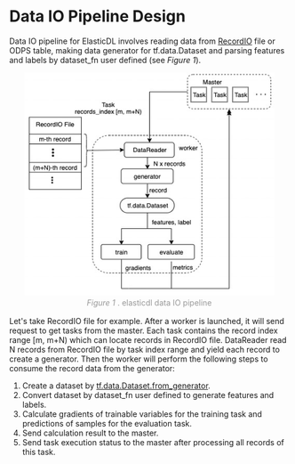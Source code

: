 # Data IO Pipeline Design

Data IO pipeline for ElasticDL involves reading data from [RecordIO](https://github.com/elasticdl/recordio) file or ODPS table, making data generator for tf.data.Dataset and parsing features and labels by dataset_fn user defined (see <em> Figure 1</em>).

<center>
    <img src="figures/data_io_pipeline.jpg" height="400" width="450">
    <br>
    <div style="
    display: inline-block;
    color: #999;
    padding: 2px;"><em>Figure 1 </em>. elasticdl data IO pipeline</div>
</center>

Let's take RecordIO file for example. After a worker is launched, it will send request to get tasks from the master. Each task contains the record index range [m, m+N) which can locate records in RecordIO file. DataReader read N records from RecordIO file by task index range and yield each record to create a generator. Then the worker will perform the following steps to consume the record data from the generator:

1. Create a dataset by [tf.data.Dataset.from_generator](https://www.tensorflow.org/api_docs/python/tf/data/Dataset#from_generator).
2. Convert dataset by dataset_fn user defined to generate features and labels.
3. Calculate gradients of trainable variables for the training task and predictions of samples for the evaluation task.
4. Send calculation result to the master.
5. Send task execution status to the master after processing all records of this task.
